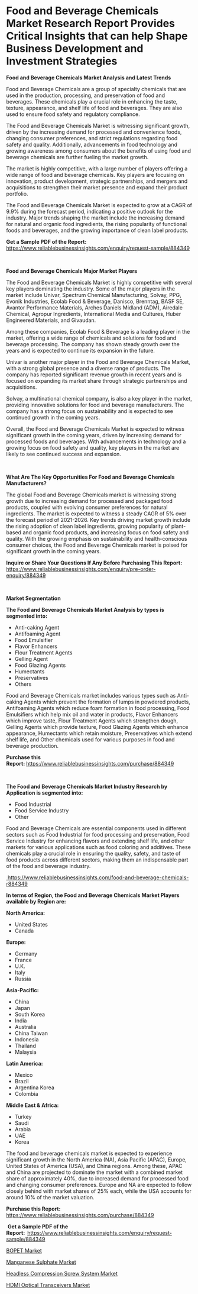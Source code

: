 <p><h1>Food and Beverage Chemicals Market Research Report Provides Critical Insights that can help Shape Business Development and Investment Strategies</h1></p><p><strong>Food and Beverage Chemicals Market Analysis and Latest Trends</strong></p>
<p><p>Food and Beverage Chemicals are a group of specialty chemicals that are used in the production, processing, and preservation of food and beverages. These chemicals play a crucial role in enhancing the taste, texture, appearance, and shelf life of food and beverages. They are also used to ensure food safety and regulatory compliance.</p><p>The Food and Beverage Chemicals Market is witnessing significant growth, driven by the increasing demand for processed and convenience foods, changing consumer preferences, and strict regulations regarding food safety and quality. Additionally, advancements in food technology and growing awareness among consumers about the benefits of using food and beverage chemicals are further fueling the market growth.</p><p>The market is highly competitive, with a large number of players offering a wide range of food and beverage chemicals. Key players are focusing on innovation, product development, strategic partnerships, and mergers and acquisitions to strengthen their market presence and expand their product portfolio.</p><p>The Food and Beverage Chemicals Market is expected to grow at a CAGR of 9.9% during the forecast period, indicating a positive outlook for the industry. Major trends shaping the market include the increasing demand for natural and organic food ingredients, the rising popularity of functional foods and beverages, and the growing importance of clean label products.</p></p>
<p><strong>Get a Sample PDF of the Report:&nbsp;</strong> <a href="https://www.reliablebusinessinsights.com/enquiry/request-sample/884349">https://www.reliablebusinessinsights.com/enquiry/request-sample/884349</a></p>
<p>&nbsp;</p>
<p><strong>Food and Beverage Chemicals Major Market Players</strong></p>
<p><p>The Food and Beverage Chemicals Market is highly competitive with several key players dominating the industry. Some of the major players in the market include Univar, Spectrum Chemical Manufacturing, Solvay, PPG, Evonik Industries, Ecolab Food & Beverage, Danisco, Brenntag, BASF SE, Avantor Performance Materials, Arches Daniels Midland (ADM), Airedale Chemical, Agropur Ingredients, International Media and Cultures, Huber Engineered Materials, and Givaudan.</p><p>Among these companies, Ecolab Food & Beverage is a leading player in the market, offering a wide range of chemicals and solutions for food and beverage processing. The company has shown steady growth over the years and is expected to continue its expansion in the future.</p><p>Univar is another major player in the Food and Beverage Chemicals Market, with a strong global presence and a diverse range of products. The company has reported significant revenue growth in recent years and is focused on expanding its market share through strategic partnerships and acquisitions.</p><p>Solvay, a multinational chemical company, is also a key player in the market, providing innovative solutions for food and beverage manufacturers. The company has a strong focus on sustainability and is expected to see continued growth in the coming years.</p><p>Overall, the Food and Beverage Chemicals Market is expected to witness significant growth in the coming years, driven by increasing demand for processed foods and beverages. With advancements in technology and a growing focus on food safety and quality, key players in the market are likely to see continued success and expansion.</p></p>
<p>&nbsp;</p>
<p><strong>What Are The Key Opportunities For Food and Beverage Chemicals Manufacturers?</strong></p>
<p><p>The global Food and Beverage Chemicals market is witnessing strong growth due to increasing demand for processed and packaged food products, coupled with evolving consumer preferences for natural ingredients. The market is expected to witness a steady CAGR of 5% over the forecast period of 2021-2026. Key trends driving market growth include the rising adoption of clean label ingredients, growing popularity of plant-based and organic food products, and increasing focus on food safety and quality. With the growing emphasis on sustainability and health-conscious consumer choices, the Food and Beverage Chemicals market is poised for significant growth in the coming years.</p></p>
<p><strong>Inquire or Share Your Questions If Any Before Purchasing This Report:</strong> <a href="https://www.reliablebusinessinsights.com/enquiry/pre-order-enquiry/884349">https://www.reliablebusinessinsights.com/enquiry/pre-order-enquiry/884349</a></p>
<p>&nbsp;</p>
<p><strong>Market Segmentation</strong></p>
<p><strong>The Food and Beverage Chemicals Market Analysis by types is segmented into:</strong></p>
<p><ul><li>Anti-caking Agent</li><li>Antifoaming Agent</li><li>Food Emulsifier</li><li>Flavor Enhancers</li><li>Flour Treatment Agents</li><li>Gelling Agent</li><li>Food Glazing Agents</li><li>Humectants</li><li>Preservatives</li><li>Others</li></ul></p>
<p><p>Food and Beverage Chemicals market includes various types such as Anti-caking Agents which prevent the formation of lumps in powdered products, Antifoaming Agents which reduce foam formation in food processing, Food Emulsifiers which help mix oil and water in products, Flavor Enhancers which improve taste, Flour Treatment Agents which strengthen dough, Gelling Agents which provide texture, Food Glazing Agents which enhance appearance, Humectants which retain moisture, Preservatives which extend shelf life, and Other chemicals used for various purposes in food and beverage production.</p></p>
<p><strong>Purchase this Report:&nbsp;</strong><a href="https://www.reliablebusinessinsights.com/purchase/884349">https://www.reliablebusinessinsights.com/purchase/884349</a></p>
<p>&nbsp;</p>
<p><strong>The Food and Beverage Chemicals Market Industry Research by Application is segmented into:</strong></p>
<p><ul><li>Food Industrial</li><li>Food Service Industry</li><li>Other</li></ul></p>
<p><p>Food and Beverage Chemicals are essential components used in different sectors such as Food Industrial for food processing and preservation, Food Service Industry for enhancing flavors and extending shelf life, and other markets for various applications such as food coloring and additives. These chemicals play a crucial role in ensuring the quality, safety, and taste of food products across different sectors, making them an indispensable part of the food and beverage industry.</p></p>
<p><a href="https://www.reliablebusinessinsights.com/food-and-beverage-chemicals-r884349">&nbsp;https://www.reliablebusinessinsights.com/food-and-beverage-chemicals-r884349</a></p>
<p><strong>In terms of Region, the Food and Beverage Chemicals Market Players available by Region are:</strong></p>
<p>
    <p> <strong> North America: </strong>
        <ul>
            <li>United States</li>
            <li>Canada</li>
        </ul>
        </p> 
    <p> <strong> Europe: </strong>
        <ul>
            <li>Germany</li>
            <li>France</li>
            <li>U.K.</li>
            <li>Italy</li>
            <li>Russia</li>
        </ul>
        </p> 
    <p> <strong> Asia-Pacific: </strong>
        <ul>
            <li>China</li>
            <li>Japan</li>
            <li>South Korea</li>
            <li>India</li>
            <li>Australia</li>
            <li>China Taiwan</li>
            <li>Indonesia</li>
            <li>Thailand</li>
            <li>Malaysia</li>
        </ul>
        </p> 
    <p> <strong> Latin America: </strong>
        <ul>
            <li>Mexico</li>
            <li>Brazil</li>
            <li>Argentina Korea</li>
            <li>Colombia</li>
        </ul>
        </p> 
    <p> <strong> Middle East & Africa: </strong>
        <ul>
            <li>Turkey</li>
            <li>Saudi</li>
            <li>Arabia</li>
            <li>UAE</li>
            <li>Korea</li>
        </ul>
    </p>
    </p>
<p><p>The food and beverage chemicals market is expected to experience significant growth in the North America (NA), Asia Pacific (APAC), Europe, United States of America (USA), and China regions. Among these, APAC and China are projected to dominate the market with a combined market share of approximately 40%, due to increased demand for processed food and changing consumer preferences. Europe and NA are expected to follow closely behind with market shares of 25% each, while the USA accounts for around 10% of the market valuation.</p></p>
<p><strong>Purchase this Report: </strong><a href="https://www.reliablebusinessinsights.com/purchase/884349">https://www.reliablebusinessinsights.com/purchase/884349</a></p>
<p>&nbsp;<strong>Get a Sample PDF of the Report:&nbsp;&nbsp;</strong><a href="https://www.reliablebusinessinsights.com/enquiry/request-sample/884349">https://www.reliablebusinessinsights.com/enquiry/request-sample/884349</a></p>
<p><strong></strong></p>
<p><p><a href="https://www.linkedin.com/pulse/global-bopet-market-opportunities-forecast-period-from-2024-2031-o37af">BOPET Market</a></p><p><a href="https://www.linkedin.com/pulse/manganese-sulphate-industry-analysis-report-its-market-size-2kwwf">Manganese Sulphate Market</a></p><p><a href="https://github.com/mauripalmi/Market-Research-Report-List-4/blob/main/headless-compression-screw-system-market.md">Headless Compression Screw System Market</a></p><p><a href="https://github.com/nicoletavirag/Market-Research-Report-List-4/blob/main/hdmi-optical-transceivers-market.md">HDMI Optical Transceivers Market</a></p></p>